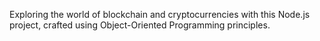 Exploring the world of blockchain and cryptocurrencies with this Node.js project, crafted using Object-Oriented Programming principles.
